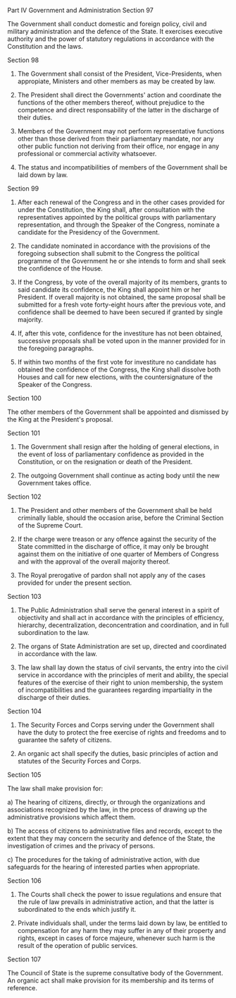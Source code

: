 Part IV Government and Administration
Section 97

The Government shall conduct domestic and foreign policy, civil and military administration and the defence of the State. It exercises executive authority and the power of statutory regulations in accordance with the Constitution and the laws.

Section 98

1. The Government shall consist of the President, Vice-Presidents, when appropiate, Ministers and other members as may be created by law.

2. The President shall direct the Governments' action and coordinate the functions of the other members thereof, without prejudice to the competence and direct responsability of the latter in the discharge of their duties.

3. Members of the Government may not perform representative functions other than those derived from their parliamentary mandate, nor any other public function not deriving from their office, nor engage in any professional or commercial activity whatsoever.

4. The status and incompatibilities of members of the Government shall be laid down by law.

Section 99

1. After each renewal of the Congress and in the other cases provided for under the Constitution, the King shall, after consultation with the representatives appointed by the political groups with parliamentary representation, and through the Speaker of the Congress, nominate a candidate for the Presidency of the Government.

2. The candidate nominated in accordance with the provisions of the foregoing subsection shall submit to the Congress the political programme of the Government he or she intends to form and shall seek the confidence of the House.

3. If the Congress, by vote of the overall majority of its members, grants to said candidate its confidence, the King shall appoint him or her President. If overall majority is not obtained, the same proposal shall be submitted for a fresh vote forty-eight hours after the previous vote, and confidence shall be deemed to have been secured if granted by single majority.

4. If, after this vote, confidence for the investiture has not been obtained, successive proposals shall be voted upon in the manner provided for in the foregoing paragraphs.

5. If within two months of the first vote for investiture no candidate has obtained the confidence of the Congress, the King shall dissolve both Houses and call for new elections, with the countersignature of the Speaker of the Congress.

Section 100

The other members of the Government shall be appointed and dismissed by the King at the President's proposal.

Section 101

1. The Government shall resign after the holding of general elections, in the event of loss of parliamentary confidence as provided in the Constitution, or on the resignation or death of the President.

2. The outgoing Government shall continue as acting body until the new Government takes office.

Section 102

1. The President and other members of the Government shall be held criminally liable, should the occasion arise, before the Criminal Section of the Supreme Court.

2. If the charge were treason or any offence against the security of the State committed in the discharge of office, it may only be brought against them on the initiative of one quarter of Members of Congress and with the approval of the overall majority thereof.

3. The Royal prerogative of pardon shall not apply any of the cases provided for under the present section.

Section 103

1. The Public Administration shall serve the general interest in a spirit of objectivity and shall act in accordance with the principles of efficiency, hierarchy, decentralization, deconcentration and coordination, and in full subordination to the law.

2. The organs of State Administration are set up, directed and coordinated in accordance with the law.

3. The law shall lay down the status of civil servants, the entry into the civil service in accordance with the principles of merit and ability, the special features of the exercise of their right to union membership, the system of incompatibilities and the guarantees regarding impartiality in the discharge of their duties.

Section 104

1. The Security Forces and Corps serving under the Government shall have the duty to protect the free exercise of rights and freedoms and to guarantee the safety of citizens.

2. An organic act shall specify the duties, basic principles of action and statutes of the Security Forces and Corps.

Section 105

The law shall make provision for:

a) The hearing of citizens, directly, or through the organizations and associations recognized by the law, in the process of drawing up the administrative provisions which affect them.

b) The access of citizens to administrative files and records, except to the extent that they may concern the security and defence of the State, the investigation of crimes and the privacy of persons.

c) The procedures for the taking of administrative action, with due safeguards for the hearing of interested parties when appropriate.

Section 106

1. The Courts shall check the power to issue regulations and ensure that the rule of law prevails in administrative action, and that the latter is subordinated to the ends which justify it.

2. Private individuals shall, under the terms laid down by law, be entitled to compensation for any harm they may suffer in any of their property and rights, except in cases of force majeure, whenever such harm is the result of the operation of public services.

Section 107

The Council of State is the supreme consultative body of the Government. An organic act shall make provision for its membership and its terms of reference.